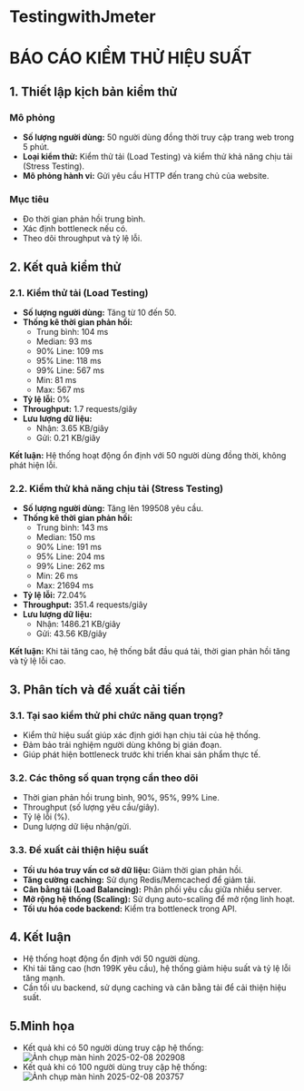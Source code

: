 # TestingwithJmeter
# BÁO CÁO KIỂM THỬ HIỆU SUẤT

## 1. Thiết lập kịch bản kiểm thử

### Mô phỏng
- **Số lượng người dùng:** 50 người dùng đồng thời truy cập trang web trong 5 phút.
- **Loại kiểm thử:** Kiểm thử tải (Load Testing) và kiểm thử khả năng chịu tải (Stress Testing).
- **Mô phỏng hành vi:** Gửi yêu cầu HTTP đến trang chủ của website.

### Mục tiêu
- Đo thời gian phản hồi trung bình.
- Xác định bottleneck nếu có.
- Theo dõi throughput và tỷ lệ lỗi.

## 2. Kết quả kiểm thử

### 2.1. Kiểm thử tải (Load Testing)
- **Số lượng người dùng:** Tăng từ 10 đến 50.
- **Thống kê thời gian phản hồi:**
  - Trung bình: 104 ms
  - Median: 93 ms
  - 90% Line: 109 ms
  - 95% Line: 118 ms
  - 99% Line: 567 ms
  - Min: 81 ms
  - Max: 567 ms
- **Tỷ lệ lỗi:** 0%
- **Throughput:** 1.7 requests/giây
- **Lưu lượng dữ liệu:**
  - Nhận: 3.65 KB/giây
  - Gửi: 0.21 KB/giây

**Kết luận:** Hệ thống hoạt động ổn định với 50 người dùng đồng thời, không phát hiện lỗi.

### 2.2. Kiểm thử khả năng chịu tải (Stress Testing)
- **Số lượng người dùng:** Tăng lên 199508 yêu cầu.
- **Thống kê thời gian phản hồi:**
  - Trung bình: 143 ms
  - Median: 150 ms
  - 90% Line: 191 ms
  - 95% Line: 204 ms
  - 99% Line: 262 ms
  - Min: 26 ms
  - Max: 21694 ms
- **Tỷ lệ lỗi:** 72.04%
- **Throughput:** 351.4 requests/giây
- **Lưu lượng dữ liệu:**
  - Nhận: 1486.21 KB/giây
  - Gửi: 43.56 KB/giây

**Kết luận:** Khi tải tăng cao, hệ thống bắt đầu quá tải, thời gian phản hồi tăng và tỷ lệ lỗi cao.

## 3. Phân tích và đề xuất cải tiến

### 3.1. Tại sao kiểm thử phi chức năng quan trọng?
- Kiểm thử hiệu suất giúp xác định giới hạn chịu tải của hệ thống.
- Đảm bảo trải nghiệm người dùng không bị gián đoạn.
- Giúp phát hiện bottleneck trước khi triển khai sản phẩm thực tế.

### 3.2. Các thông số quan trọng cần theo dõi
- Thời gian phản hồi trung bình, 90%, 95%, 99% Line.
- Throughput (số lượng yêu cầu/giây).
- Tỷ lệ lỗi (%).
- Dung lượng dữ liệu nhận/gửi.

### 3.3. Đề xuất cải thiện hiệu suất
- **Tối ưu hóa truy vấn cơ sở dữ liệu:** Giảm thời gian phản hồi.
- **Tăng cường caching:** Sử dụng Redis/Memcached để giảm tải.
- **Cân bằng tải (Load Balancing):** Phân phối yêu cầu giữa nhiều server.
- **Mở rộng hệ thống (Scaling):** Sử dụng auto-scaling để mở rộng linh hoạt.
- **Tối ưu hóa code backend:** Kiểm tra bottleneck trong API.

## 4. Kết luận
- Hệ thống hoạt động ổn định với 50 người dùng.
- Khi tải tăng cao (hơn 199K yêu cầu), hệ thống giảm hiệu suất và tỷ lệ lỗi tăng mạnh.
- Cần tối ưu backend, sử dụng caching và cân bằng tải để cải thiện hiệu suất.
## 5.Minh họa
- Kết quả khi có 50 người dùng truy cập hệ thống:
  ![Ảnh chụp màn hình 2025-02-08 202908](https://github.com/user-attachments/assets/058024ad-b76a-4aca-b69f-90d2e92087f8)
- Kết quả khi có 100 người dùng truy cập hệ thống:
  ![Ảnh chụp màn hình 2025-02-08 203757](https://github.com/user-attachments/assets/74b82391-0680-4915-99ee-1a4a7e6c8873)



